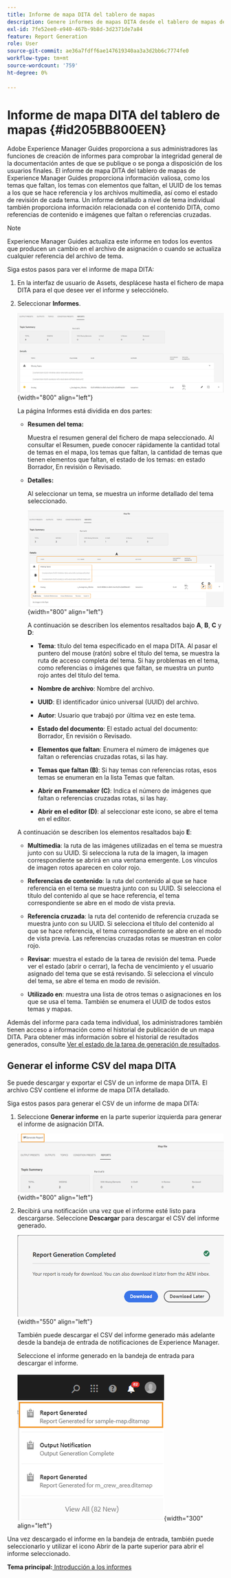 ```yaml
---
title: Informe de mapa DITA del tablero de mapas
description: Genere informes de mapas DITA desde el tablero de mapas de AEM Guides. Obtenga información sobre cómo generar el CSV de un informe de mapa DITA.
exl-id: 7fe52ee0-e940-467b-9b8d-3d2371de7a84
feature: Report Generation
role: User
source-git-commit: ae36a7fdff6ae147619340aa3a3d2bb6c7774fe0
workflow-type: tm+mt
source-wordcount: '759'
ht-degree: 0%

---
```


# Informe de mapa DITA del tablero de mapas {#id205BB800EEN}

Adobe Experience Manager Guides proporciona a sus administradores las funciones de creación de informes para comprobar la integridad general de la documentación antes de que se publique o se ponga a disposición de los usuarios finales. El informe de mapa DITA del tablero de mapas de Experience Manager Guides proporciona información valiosa, como los temas que faltan, los temas con elementos que faltan, el UUID de los temas a los que se hace referencia y los archivos multimedia, así como el estado de revisión de cada tema. Un informe detallado a nivel de tema individual también proporciona información relacionada con el contenido DITA, como referencias de contenido e imágenes que faltan o referencias cruzadas.

>[!NOTE]
>
>Experience Manager Guides actualiza este informe en todos los eventos que producen un cambio en el archivo de asignación o cuando se actualiza cualquier referencia del archivo de tema.

Siga estos pasos para ver el informe de mapa DITA:

1. En la interfaz de usuario de Assets, desplácese hasta el fichero de mapa DITA para el que desee ver el informe y selecciónelo.

1. Seleccionar **Informes**.

   ![](images/reports-page-uuid-new.png){width="800" align="left"}

   La página Informes está dividida en dos partes:

   - **Resumen del tema:**

     Muestra el resumen general del fichero de mapa seleccionado. Al consultar el Resumen, puede conocer rápidamente la cantidad total de temas en el mapa, los temas que faltan, la cantidad de temas que tienen elementos que faltan, el estado de los temas: en estado Borrador, En revisión o Revisado.

   - **Detalles:**

     Al seleccionar un tema, se muestra un informe detallado del tema seleccionado.

     ![](images/detailed-report-uuid-new.png){width="800" align="left"}

     A continuación se describen los elementos resaltados bajo **A**, **B**, **C** y **D**:

      - **Tema**: título del tema especificado en el mapa DITA. Al pasar el puntero del mouse (ratón) sobre el título del tema, se muestra la ruta de acceso completa del tema. Si hay problemas en el tema, como referencias o imágenes que faltan, se muestra un punto rojo antes del título del tema.

      - **Nombre de archivo**: Nombre del archivo.

      - **UUID**: El identificador único universal \(UUID\) del archivo.

      - **Autor**: Usuario que trabajó por última vez en este tema.

      - **Estado del documento**: El estado actual del documento: Borrador, En revisión o Revisado.

      - **Elementos que faltan**: Enumera el número de imágenes que faltan o referencias cruzadas rotas, si las hay.

      - **Temas que faltan \(B\)**: Si hay temas con referencias rotas, esos temas se enumeran en la lista Temas que faltan.

      - **Abrir en Framemaker \(C\)**: Indica el número de imágenes que faltan o referencias cruzadas rotas, si las hay.

      - **Abrir en el editor \(D\)**: al seleccionar este icono, se abre el tema en el editor.


   A continuación se describen los elementos resaltados bajo **E**:

   - **Multimedia**: la ruta de las imágenes utilizadas en el tema se muestra junto con su UUID. Si selecciona la ruta de la imagen, la imagen correspondiente se abrirá en una ventana emergente. Los vínculos de imagen rotos aparecen en color rojo.

   - **Referencias de contenido**: la ruta del contenido al que se hace referencia en el tema se muestra junto con su UUID. Si selecciona el título del contenido al que se hace referencia, el tema correspondiente se abre en el modo de vista previa.

   - **Referencia cruzada**: la ruta del contenido de referencia cruzada se muestra junto con su UUID. Si selecciona el título del contenido al que se hace referencia, el tema correspondiente se abre en el modo de vista previa. Las referencias cruzadas rotas se muestran en color rojo.

   - **Revisar**: muestra el estado de la tarea de revisión del tema. Puede ver el estado \(abrir o cerrar\), la fecha de vencimiento y el usuario asignado del tema que se está revisando. Si selecciona el vínculo del tema, se abre el tema en modo de revisión.

   - **Utilizado en**: muestra una lista de otros temas o asignaciones en los que se usa el tema. También se enumera el UUID de todos estos temas y mapas.

Además del informe para cada tema individual, los administradores también tienen acceso a información como el historial de publicación de un mapa DITA. Para obtener más información sobre el historial de resultados generados, consulte [Ver el estado de la tarea de generación de resultados](generate-output-for-a-dita-map.md#viewing_output_history).

## Generar el informe CSV del mapa DITA

Se puede descargar y exportar el CSV de un informe de mapa DITA. El archivo CSV contiene el informe de mapa DITA detallado.

Siga estos pasos para generar el CSV de un informe de mapa DITA:

1. Seleccione **Generar informe** en la parte superior izquierda para generar el informe de asignación DITA.

   ![](images/generate-DITA-map-report-new.png){width="800" align="left"}

1. Recibirá una notificación una vez que el informe esté listo para descargarse. Seleccione **Descargar** para descargar el CSV del informe generado.

   ![](images/download-report-dialog-new.png){width="550" align="left"}


   También puede descargar el CSV del informe generado más adelante desde la bandeja de entrada de notificaciones de Experience Manager.

   Seleccione el informe generado en la bandeja de entrada para descargar el informe.

   ![](images/report-inbox--notification.png){width="300" align="left"}

Una vez descargado el informe en la bandeja de entrada, también puede seleccionarlo y utilizar el icono Abrir de la parte superior para abrir el informe seleccionado.

**Tema principal:**[ Introducción a los informes](reports-intro.md)
